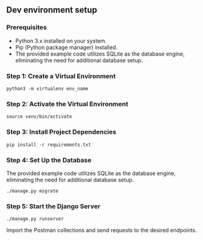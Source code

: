 ## Dev environment setup

### Prerequisites
- Python 3.x installed on your system.
- Pip (Python package manager) installed.
- The provided example code utilizes SQLite as the database engine, eliminating the need for additional database setup.

### Step 1: Create a Virtual Environment

```
python3 -m virtualenv env_name
```

### Step 2: Activate the Virtual Environment
```
source venv/bin/activate
```
### Step 3: Install Project Dependencies
```
pip install -r requirements.txt
```
### Step 4: Set Up the Database
The provided example code utilizes SQLite as the database engine, eliminating the need for additional database setup.
```
./manage.py migrate
```
### Step 5: Start the Django Server
```
./manage.py runserver
```

Import the Postman collections and send requests to the desired endpoints.



